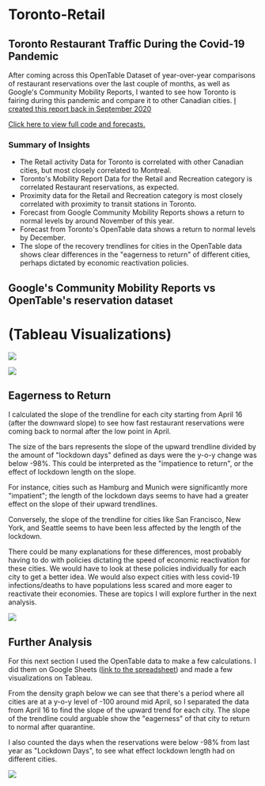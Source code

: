 # Toronto-Retail

## Toronto Restaurant Traffic During the Covid-19 Pandemic
After coming across this OpenTable Dataset of year-over-year comparisons of restaurant reservations over the last couple of months, as well as Google's Community Mobility Reports, I wanted to see how Toronto is fairing during this pandemic and compare it to other Canadian cities.
<ins>I created this report back in September 2020</ins>

[Click here to view full code and forecasts.](https://github.com/escobarfabio/Toronto-Retail-Projections-Sept/blob/master/Toronto%20Retail.ipynb)

### Summary of Insights
* The Retail activity Data for Toronto is correlated with other Canadian cities, but most closely correlated to Montreal.
* Toronto's Mobility Report Data for the Retail and Recreation category is correlated Restaurant reservations, as expected.
* Proximity data for the Retail and Recreation category is most closely correlated with proximity to transit stations in Toronto.
* Forecast from Google Community Mobility Reports shows a return to normal levels by around November of this year.
* Forecast from Toronto's OpenTable data shows a return to normal levels by December.
* The slope of the recovery trendlines for cities in the OpenTable data shows clear differences in the "eagerness to return" of different cities, perhaps dictated by economic reactivation policies.

## Google's Community Mobility Reports vs OpenTable's reservation dataset
# (Tableau Visualizations)
![](https://github.com/escobarfabio/Toronto-Retail/blob/master/fig1.png?raw=true)

![](https://github.com/escobarfabio/Toronto-Retail/blob/master/fig3.png?raw=True)


## Eagerness to Return

I calculated the slope of the trendline for each city starting from April 16 (after the downward slope) to see how fast restaurant reservations were coming back to normal after the low point in April.

The size of the bars represents the slope of the upward trendline divided by the amount of "lockdown days" defined as days were the y-o-y change was below -98%. This could be interpreted as the "impatience to return", or the effect of lockdown length on the slope. 

For instance, cities such as Hamburg and Munich were significantly more "impatient"; the length of the lockdown days seems to have had a greater effect on the slope of their upward trendlines.

Conversely, the slope of the trendline for cities like San Francisco, New York, and Seattle seems to have been less affected by the length of the lockdown. 

There could be many explanations for these differences, most probably having to do with policies dictating the speed of economic reactivation for these cities. We would have to look at these policies individually for each city to get a better idea. We would also expect cities with less covid-19 infections/deaths to have populations less scared and more eager to reactivate their economies. These are topics I will explore further in the next analysis.

![](https://github.com/escobarfabio/Toronto-Retail/blob/master/fig5.png?raw=True)


## Further Analysis

For this next section I used the OpenTable data to make a few calculations. I did them on Google Sheets ([link to the spreadsheet](https://docs.google.com/spreadsheets/d/1dduKOuzUGr5pKjHT1J4uqg_WFpfyN3TbxcNFS-rlnkQ/edit?usp=sharing)) and made a few visualizations on Tableau.

From the density graph below we can see that there's a period where all cities are at a y-o-y level of -100 around mid April, so I separated the data from April 16 to find the slope of the upward trend for each city. The slope of the trendline could arguable show the "eagerness" of that city to return to normal after quarantine.

I also counted the days when the reservations were below -98% from last year as "Lockdown Days", to see what effect  lockdown length had on different cities.

![](https://github.com/escobarfabio/Toronto-Retail/blob/master/fig4.png?raw=True)


